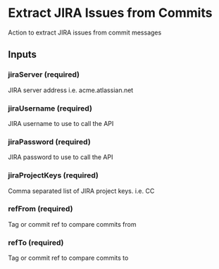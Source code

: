 # Extract JIRA Issues from Commits
Action to extract JIRA issues from commit messages

## Inputs

### jiraServer (required)
JIRA server address i.e. acme.atlassian.net

### jiraUsername (required)
JIRA username to use to call the API

### jiraPassword (required)
JIRA password to use to call the API

### jiraProjectKeys (required)
Comma separated list of JIRA project keys. i.e. CC

### refFrom (required)
Tag or commit ref to compare commits from

### refTo (required)
Tag or commit ref to compare commits to

